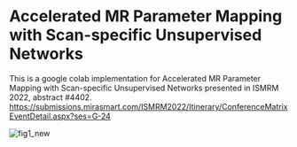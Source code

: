 # Accelerated MR Parameter Mapping with Scan-specific Unsupervised Networks

This is a google colab implementation for Accelerated MR Parameter Mapping with Scan-specific Unsupervised Networks presented in ISMRM 2022, abstract #4402.
https://submissions.mirasmart.com/ISMRM2022/Itinerary/ConferenceMatrixEventDetail.aspx?ses=G-24


![fig1_new](https://user-images.githubusercontent.com/104691711/166119633-8dc64bdc-e040-4eb6-8b8e-d787c3508993.png)


